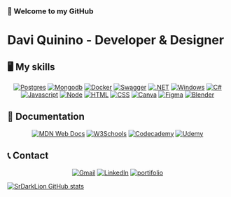 ### 👋 Welcome to my GitHub
# Davi Quinino - Developer & Designer



## 🖥️ My skills
<div align="center">
  
[![Postgres](https://img.shields.io/badge/Postgres-%23316192.svg?style=for-the-badge&logo=postgresql&logoColor=white)](#)
[![Mongodb](https://img.shields.io/badge/MongoDB-4EA94B?style=for-the-badge&logo=mongodb&logoColor=white)](#)
[![Docker](https://img.shields.io/badge/Docker-2CA5E0?style=for-the-badge&logo=docker&logoColor=white)](#)
[![Swagger](https://img.shields.io/badge/Swagger-85EA2D?style=for-the-badge&logo=Swagger&logoColor=white)](#)
[![.NET](https://img.shields.io/badge/.NET-512BD4?style=for-the-badge&logo=dotnet&logoColor=fff)](#)
[![Windows](https://custom-icon-badges.demolab.com/badge/Windows-0078D6?style=for-the-badge&logo=windows11&logoColor=white)](#)
[![C#](https://custom-icon-badges.demolab.com/badge/C%23-512BD4.svg?style=for-the-badge&logo=cshrp&logoColor=white)](#)
[![Javascript](https://img.shields.io/badge/JavaScript-323330?style=for-the-badge&logo=javascript&logoColor=F7DF1E)](#)
[![Node](https://img.shields.io/badge/Node%20js-339933?style=for-the-badge&logo=nodedotjs&logoColor=white)](#)
[![HTML](https://img.shields.io/badge/HTML5-E34F26?style=for-the-badge&logo=html5&logoColor=white)](#)
[![CSS](https://img.shields.io/badge/CSS3-1572B6?style=for-the-badge&logo=css3&logoColor=white)](#)
[![Canva](https://img.shields.io/badge/Canva-%2300C4CC.svg?style=for-the-badge&logo=Canva&logoColor=white)](#)
[![Figma](https://img.shields.io/badge/Figma-F24E1E?style=for-the-badge&logo=figma&logoColor=white)](#)
[![Blender](https://img.shields.io/badge/Blender-%23F5792A.svg?style=for-the-badge&logo=blender&logoColor=white)](#)
</div>

## 📃 Documentation
<div align="center">

[![MDN Web Docs](https://img.shields.io/badge/MDN%20Web%20Docs-000?style=for-the-badge&logo=mdnwebdocs&logoColor=fff)](#)
[![W3Schools](https://img.shields.io/badge/W3Schools-04AA6D?style=for-the-badge&logo=w3schools&logoColor=fff)](#)
[![Codecademy](https://img.shields.io/badge/Codecademy-%2321759B.svg?style=for-the-badge&logo=codecademy&logoColor=white)](#)
[![Udemy](https://img.shields.io/badge/Udemy-EC5252?style=for-the-badge&logo=Udemy&logoColor=white)](#)

</div>

## 📞 Contact
<div align="center">

[![Gmail](https://img.shields.io/badge/Gmail-D14836?style=for-the-badge&logo=gmail&logoColor=white)](mailto:daviquininooficial@gmail.com)
[![LinkedIn](https://custom-icon-badges.demolab.com/badge/LinkedIn-0A66C2?style=for-the-badge&logo=linkedin-white&logoColor=fff)](https://www.linkedin.com/in/daviquinino/)
[![portifolio](https://img.shields.io/badge/Portfolio-255E63?style=for-the-badge&logo=About.me&logoColor=white)](https://daviquinino.netlify.app)

</div>

[![SrDarkLion GitHub stats](https://github-readme-stats.vercel.app/api?username=srdarklion&show_icons=true&theme=dark&hide=stars,issues)](#)
